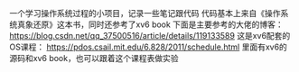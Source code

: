 一个学习操作系统过程的小项目，记录一些笔记跟代码
代码基本上来自《操作系统真象还原》这本书，同时还参考了xv6 book
下面是主要参考的大佬的博客：
https://blog.csdn.net/qq_37500516/article/details/119133589
这是xv6配套的OS课程：
https://pdos.csail.mit.edu/6.828/2011/schedule.html
里面有xv6的源码和xv6 book，也可以跟着这个课程表做实验